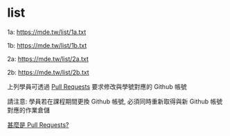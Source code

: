 # list
1a: https://mde.tw/list/1a.txt

1b: https://mde.tw/list/1b.txt

2a: https://mde.tw/list/2a.txt

2b: https://mde.tw/list/2b.txt

上列學員可透過 [Pull Requests](https://docs.github.com/en/pull-requests/collaborating-with-pull-requests/proposing-changes-to-your-work-with-pull-requests/about-pull-requests) 要求修改與學號對應的 Github 帳號

請注意: 學員若在課程期間更換 Github 帳號, 必須同時重新取得與新 Github 帳號對應的作業倉儲

[甚麼是 Pull Requests?](https://shoujhengduan.medium.com/%E4%BB%80%E9%BA%BC%E6%98%AF-pull-request-b476ee3e0217)
